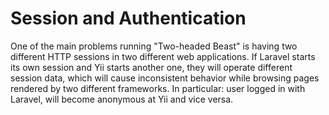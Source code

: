 Session and Authentication
==========================

One of the main problems running "Two-headed Beast" is having two different HTTP sessions in two different
web applications. If Laravel starts its own session and Yii starts another one, they will operate different
session data, which will cause inconsistent behavior while browsing pages rendered by two different frameworks.
In particular: user logged in with Laravel, will become anonymous at Yii and vice versa.
